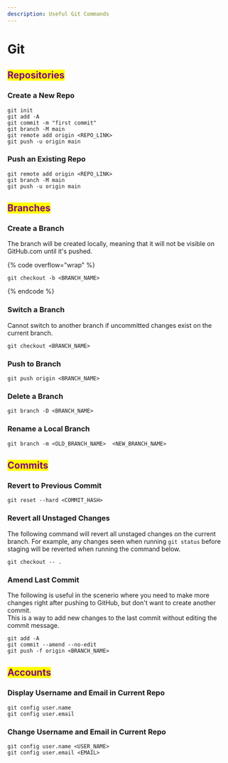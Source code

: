 ```yaml
---
description: Useful Git Commands
---
```


# Git

## <mark style="color:purple;">Repositories</mark>

### Create a New Repo

```markup
git init
git add -A
git commit -m "first commit"
git branch -M main
git remote add origin <REPO_LINK>
git push -u origin main
```

### Push an Existing Repo

```markup
git remote add origin <REPO_LINK>
git branch -M main
git push -u origin main
```

## <mark style="color:purple;">Branches</mark>

### Create a Branch

The branch will be created locally, meaning that  it will not be visible on GitHub.com until it's pushed.

{% code overflow="wrap" %}
```markup
git checkout -b <BRANCH_NAME>
```
{% endcode %}

### Switch a Branch

Cannot switch to another branch if uncommitted changes exist on the current branch.

```markup
git checkout <BRANCH_NAME>
```

### Push to Branch

```markup
git push origin <BRANCH_NAME>
```

### Delete a Branch

```markup
git branch -D <BRANCH_NAME>
```

### Rename a Local Branch

```markup
git branch -m <OLD_BRANCH_NAME>  <NEW_BRANCH_NAME>
```

## <mark style="color:purple;">Commits</mark>

### Revert to Previous Commit

```markup
git reset --hard <COMMIT_HASH>
```

### Revert all Unstaged Changes

The following command will revert all unstaged changes on the current branch. For example, any changes seen when running `git status` before staging will be reverted when running the command below.

```markup
git checkout -- .
```

### Amend Last Commit

The following is useful in the scenerio where you need to make more changes right after pushing to GitHub, but don't want to create another commit.\
This is a way to add new changes to the last commit without editing the commit message.

```markup
git add -A
git commit --amend --no-edit
git push -f origin <BRANCH_NAME>
```

## <mark style="color:purple;">Accounts</mark>

### Display Username and Email in Current Repo

```markup
git config user.name
git config user.email
```

### Change Username and Email in Current Repo

```markup
git config user.name <USER_NAME>
git config user.email <EMAIL>
```
